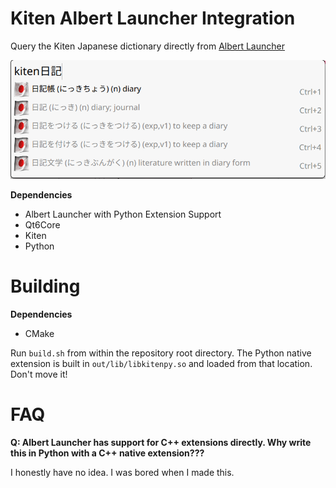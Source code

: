 # Kiten Albert Launcher Integration

Query the Kiten Japanese dictionary directly from [Albert Launcher](https://github.com/albertlauncher/albert)

![Demo](./.github/demo.png)

**Dependencies**

 - Albert Launcher with Python Extension Support
 - Qt6Core
 - Kiten
 - Python

# Building

**Dependencies**

 - CMake

Run `build.sh` from within the repository root directory.
The Python native extension is built in `out/lib/libkitenpy.so` and loaded from that location. Don't move it!

# FAQ

**Q: Albert Launcher has support for C++ extensions directly. Why write this in Python with a C++ native extension???**

I honestly have no idea. I was bored when I made this.
